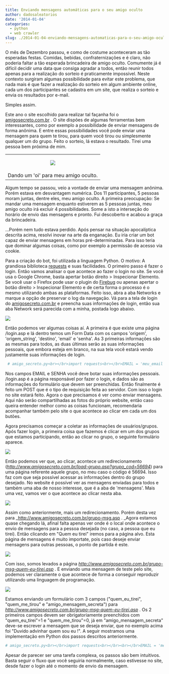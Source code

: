 ```yaml
---
title: Enviando mensagens automáticas para o seu amigo oculto
author: dadosaleatorios
date: '2014-01-04'
categories:
  - python
  - web crawler
slug: ./2014-01-04-enviando-mensagens-automaticas-para-o-seu-amigo-oculto
---
```


O mês de Dezembro passou, e como de costume aconteceram as tão esperadas festas. Comidas, bebidas, confraternizações e é claro, não poderia faltar a tão esperada brincadeira de amigo oculto. Comumente já é difícil decidir uma data que consiga agradar a todos, então reunir todos apenas para a realização do sorteio é praticamente impossível. Neste contexto surgiram algumas possibilidade para evitar este problema, que nada mais é que fazer a realização do sorteio em algum ambiente online, cada um dos participantes se cadastra em um site, que realiza o sorteio e envia os resultados por e-mail.

Simples assim.

Este ano o site escolhido para realizar tal façanha foi o [amigosecreto.com.br](http://www.amigosecreto.com.br/) . O site dispões de algumas ferramentas bem interessantes, como por exemplo a possibilidade de enviar mensagens de forma anônima. E entre essas possibilidades você pode enviar uma mensagem para quem te tirou, para quem você tirou ou simplesmente qualquer um do grupo. Feito o sorteio, lá estava o resultado. Tirei uma pessoa bem próxima de mim.

<table cellpadding="0" align="center" style="margin-left:auto;margin-right:auto;text-align:center;" cellspacing="0" class="tr-caption-container" ><tbody ><tr >
<td style="text-align:center;" >

![](https://dadosaleatorios.files.wordpress.com/2014/01/02e70-enviando_msg.png)

</td></tr><tr >
<td style="text-align:center;" class="tr-caption" >Dando um 'oi' para meu amigo oculto.
</td></tr></tbody></table>

Algum tempo se passou, veio a vontade de enviar uma mensagem anônima. Porém estava em desvantagem numérica. Dos 11 participantes, 5 pessoas moram juntas, dentre eles, meu amigo oculto. A primeira preocupação: Se mandar uma mensagem enquanto estiverem as 5 pessoas juntas, meu amigo oculto irá excluir 4 possibilidades. Some a isto a interseção do horário de envio das mensagens e pronto. Fui descoberto e acabou a graça da brincadeira.

...Porém nem tudo estava perdido. Após pensar na situação apocalíptica descrita acima, resolvi inovar na arte da enganação. Eu iria criar um bot capaz de enviar mensagens em horas pré-determinadas. Para isso teria que dominar algumas coisas, como por exemplo a permissão de acesso via cookie.

Para a criação do bot, foi utilizada a linguagem Python. O motivo: A grandiosa biblioteca [requests](http://docs.python-requests.org/en/latest/) e suas facilidades. O primeiro passo é fazer o login. Então vamos analisar o que acontece ao fazer o login no site. Se você usa o Google Chrome, basta apertar botão direito > Inspecionar Elemento. Se você usar o Firefox pode usar o plugin do [Firebug](https://addons.mozilla.org/pt-br/firefox/addon/firebug/) ou apenas apertar o botão direito > Inspecionar Elemento e de certa forma o processo é o mesmo utilizando ambas as plataformas. Feito isso, abra a aba Networks e marque a opção de preservar o log da navegação. Vá para a tela de login do [amigosecreto.com.br](http://www.amigosecreto.com.br/) e preencha suas informações de login, então sua aba Network será parecida com a minha, postada logo abaixo.

![](https://dadosaleatorios.files.wordpress.com/2014/01/badda-login.png)

Então podemos ver algumas coisas aí. A primeira é que existe uma página /login.asp e lá dentro temos um Form Data com os campos 'origem', 'origem_string', 'destino', 'email' e 'senha'. As 3 primeiras informações são as mesmas para todos, as duas últimas serão as suas informações pessoais, que embora esteja em branco, na sua tela você estará vendo justamente suas informações de login.

```r
 # amigo_secreto.py<br></br>import requests<br></br>EMAIL = 'meu_email'<br></br>SENHA = 'minha_senha'<br></br>URL_LOGIN = 'http://www.amigosecreto.com.br/login.asp'<br></br>amigo_secreto = requests.session()<br></br>dados = {'origem': '/00.asp', 'origem_string': '', 'destino': '',<br></br>                 'email': EMAIL, 'senha': SENHA}<br></br>amigo_secreto.post(URL_LOGIN, data=dados)<br></br>
```

Nos campos EMAIL e SENHA você deve botar suas informações pessoais. /login.asp é a página responsável por fazer o login, e dados são as informações do formulário que devem ser preenchidas. Então finalmente é feito um POST que é o tipo de requisição feita ao servidor. Com isso o login no site estará feito. Agora o que precisamos é ver como enviar mensagens. Aqui não serão compartilhadas as fotos do próprio website, então caso queira entender melhor como as coisas funcionam, recomendaria acompanhar também pelo site o que acontece ao clicar em cada um dos butões.

Agora precisamos começar a coletar as informações de usuários/grupos. Após fazer login, a primeira coisa que fazemos é clicar em um dos grupos que estamos participando, então ao clicar no grupo, o seguinte formulário aparece.

![](https://dadosaleatorios.files.wordpress.com/2014/01/5d053-grupo.png)

Então podemos ver que, ao clicar, acontece um redirecionamento (_http://www.amigosecreto.com.br/load-grupo.asp?grupo_cod=56694_) para uma página referente aquele grupo, no meu caso o código é 56694. Isso faz com que seja possível acessar as informações dentro do grupo desejado. No website é possível ver as mensagens enviadas para todos e também uma aba de nosso interesse, que é a aba de 'mensagens'. Mais uma vez, vamos ver o que acontece ao clicar nesta aba.

![](https://dadosaleatorios.files.wordpress.com/2014/01/2df15-mensagens.png)

Assim como anteriormente, mais um redirecionamento. Porém desta vez para _http://www.amigosecreto.com.br/grupo-msg.asp . _Agora estamos quase chegando lá, afinal falta apenas ver onde é o local onde acontece o envio de mensagens para a pessoa desejada (no caso, a pessoa que eu tirei). Então clicando em "Quem eu tirei" iremos para a página alvo. Esta página de mensagens é muito importate, pois caso deseje enviar mensagens para outras pessoas, o ponto de partida é este.

![](https://dadosaleatorios.files.wordpress.com/2014/01/fa8b3-msg_qm_tirei.png)

Com isso, somos levados a página _http://www.amigosecreto.com.br/grupo-msg-quem-eu-tirei.asp_ . E enviando uma mensagem de teste pelo site, podemos ver claramente o que acontece de forma a conseguir reproduzir utilizando uma linguagem de programação.

![](https://dadosaleatorios.files.wordpress.com/2014/01/07c00-real_msg.png)

Estamos enviando um formulário com 3 campos ("quem_eu_tirei", "quem_me_tirou" e "amigo_mensagem_secreta") para _http://www.amigosecreto.com.br/grupo-msg-quem-eu-tirei.asp_ . Os 2 primeiros campos devem ser obrigatoriamente preenchidos com "quem_eu_tirei"=1 e "quem_me_tirou"=0, já em "amigo_mensagem_secreta" deve-se escrever a mensagem que se deseja enviar, que no exemplo acima foi "Duvido advinhar quem sou eu !". A seguir mostramos uma implementação em Python dos passos descritos anteriormente.

```r
# amigo_secreto.py<br></br>import requests<br></br><br></br>EMAIL = 'meu_email'<br></br>SENHA = 'minha_senha'<br></br>mensagem = 'Aqui vai sua mensagem'<br></br><br></br>URL_LOGIN = 'http://www.amigosecreto.com.br/login.asp' # Passo 1 - Login<br></br>URL_GRUPO = 'http://www.amigosecreto.com.br/load-grupo.asp?grupo_cod=56694' # Passo 2 - Acesso ao grupo<br></br>URL_GRUPO_MSG = 'http://www.amigosecreto.com.br/grupo-msg.asp' # Passo 3 - Mensagens do grupo<br></br>URL_GRUPO_MSG_QUEM_ME_TIROU = 'http://www.amigosecreto.com.br/grupo-msg-quem-eu-tirei.asp' # Passo 4 - Mensagem do meu amigo oculto<br></br>URL_ENVIA_MSG_QUEM_ME_TIROU = 'http://www.amigosecreto.com.br/grupo-msg-quem-grava.asp' # Passo 5 - Enviando a mensagem<br></br><br></br>sessao = requests.session()<br></br>dados = {'origem': '/00.asp', 'origem_string': '', 'destino': '',<br></br>                 'email': EMAIL, 'senha': SENHA}<br></br>sessao.post(URL_LOGIN, data=dados)<br></br>sessao.get(URL_GRUPO.format(id_grupo))<br></br>sessao.get(URL_GRUPO_MSG)<br></br>sessao.get(URL_GRUPO_MSG_QUEM_ME_TIROU)<br></br>dados_mensagem = {'quem_eu_tirei': '1', 'quem_me_tirou': '0',<br></br>                  'amigo_mensagem_secreta': mensagem}<br></br>sessao.post(URL_ENVIA_MSG_QUEM_ME_TIROU, data=dados_mensagem)<br></br><br></br>
```

Apesar de parecer ser uma tarefa complexa, os passos são bem intuitivos. Basta seguir o fluxo que você seguiria normalmente, caso estivesse no site, desde fazer o login até o momento de envio da mensagem.
